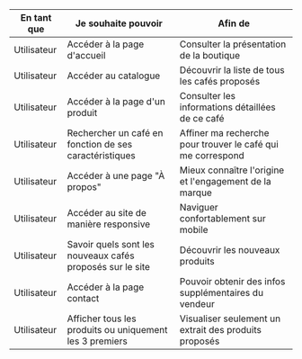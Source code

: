 | **En tant que**          | **Je souhaite pouvoir**                                  | **Afin de**                                                         |
| ------------------------ | -------------------------------------------------------- | ------------------------------------------------------------------- |
| Utilisateur              | Accéder à la page d'accueil                              | Consulter la présentation de la boutique                            |
| Utilisateur              | Accéder au catalogue                                     | Découvrir la liste de tous les cafés proposés                       |
| Utilisateur              | Accéder à la page d'un produit                           | Consulter les informations détaillées de ce café                    |
| Utilisateur              | Rechercher un café en fonction de ses caractéristiques   | Affiner ma recherche pour trouver le café qui me correspond         |
| Utilisateur              | Accéder à une page "À propos"                            | Mieux connaître l'origine et l'engagement de la marque              |
| Utilisateur              | Accéder au site de manière responsive                    | Naviguer confortablement sur mobile                                 |
| Utilisateur              |Savoir quels sont les nouveaux cafés proposés sur le site | Découvrir les nouveaux produits                                     |
| Utilisateur              | Accéder à la page contact                                | Pouvoir obtenir des infos supplémentaires du vendeur                |
| Utilisateur              | Afficher tous les produits ou uniquement les 3 premiers  | Visualiser seulement un extrait des produits proposés               |

